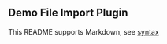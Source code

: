 ## Demo File Import Plugin

This README supports Markdown, see [syntax](https://help.github.com/articles/markdown-basics/)

